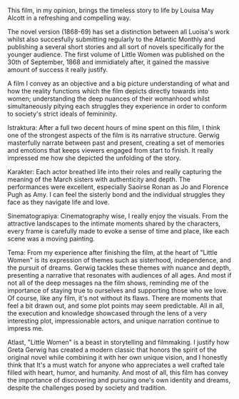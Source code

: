 This film, in my opinion, brings the timeless story to life by Louisa May Alcott in a refreshing and compelling way.

The novel version (1868-69) has set a distinction between all Luoisa's work whilst also succesfully submitting regularly to the Atlantic Monthly and publishing a several short stories and all sort of novels specifically for the younger audience. The first volume of Little Women was published on the 30th of September, 1868 and immidiately after, it gained the massive amount of success it really justify.

A film I convey as an objective and a big picture understanding of what and how the reality functions which the film depicts directly towards into women; understanding the deep nuances of their womanhood whilst simultaneously pitying each struggles they experience in order to conform to society's strict ideals of femininity.

Istraktura:
After a full two decent hours of mine spent on this film, I think one of the strongest aspects
of the film is its narrative structure. Gerwig masterfully narrate between past and present,
creating a set of memories and emotions that keeps viewers engaged from start to finish. It
really impressed me how she depicted the unfolding of the story.

Karakter:
Each actor breathed life into their roles and really capturing the meaning of the March
sisters with authenticity and depth. The performances were excellent, especially Saoirse
Ronan as Jo and Florence Pugh as Amy. I can feel the sisterly bond and the individual
struggles they face as they navigate life and love.

Sinematograpiya:
Cinematography wise, I really enjoy the visuals. From the attractive landscapes to the
intimate moments shared by the characters, every frame is carefully made to evoke a sense
of time and place, like each scene was a moving painting.

Tema:
From my experience after finishing the film, at the heart of "Little Women" is its expression
of themes such as sisterhood, independence, and the pursuit of dreams. Gerwig tackles
these themes with nuance and depth, presenting a narrative that resonates with audiences
of all ages. And most if not all of the deep messages na the film shows, reminding me of the
importance of staying true to ourselves and supporting those who we love. Of course, like
any film, it's not without its flaws. There are moments that feel a bit drawn out, and some plot
points may seem predictable. All in all, the execution and knowledge showcased through
the lens of a very interesting plot, impressionable actors, and unique narration continue to
impress me.

Atlast, "Little Women" is a beast in storytelling and filmmaking. I justify how Greta Gerwig
has created a modern classic that honors the spirit of the original novel while combining it
with her own unique vision, and I honestly think that It's a must watch for anyone who
appreciates a well crafted tale filled with heart, humor, and humanity. And most of all, this
film has convey the importance of discovering and pursuing one's own identity and dreams,
despite the challenges posed by society and tradition.